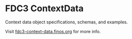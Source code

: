 # FDC3 ContextData

Context data object specifications, schemas, and examples.

Visit [fdc3-context-data.finos.org](https://fdc3-context-data.finos.org) for more info.
